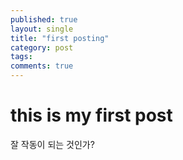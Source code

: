 ```yaml
---
published: true
layout: single
title: "first posting"
category: post
tags:
comments: true
---
```

# this is my first post

잘 작동이 되는 것인가?
